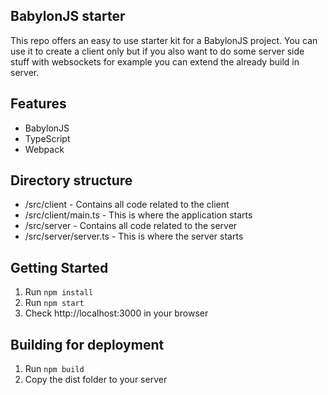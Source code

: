 ## BabylonJS starter ##
This repo offers an easy to use starter kit for a BabylonJS project. You
can use it to create a client only but if you also want to do some 
server side stuff with websockets for example you can extend the already
build in server.

## Features ##
* BabylonJS
* TypeScript
* Webpack

## Directory structure ##
* /src/client - Contains all code related to the client
* /src/client/main.ts - This is where the application starts
* /src/server - Contains all code related to the server
* /src/server/server.ts - This is where the server starts

## Getting Started ##
1. Run `npm install`
1. Run `npm start`
1. Check http://localhost:3000 in your browser

## Building for deployment ##
1. Run `npm build`
1. Copy the dist folder to your server
